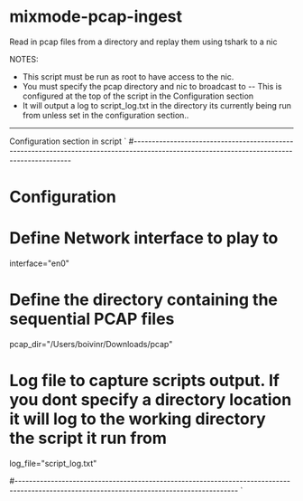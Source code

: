 # mixmode-pcap-ingest
Read in pcap files from a directory and replay them using tshark to a nic

NOTES: 
- This script must be run as root to have access to the nic. 
- You must specify the pcap directory and nic to broadcast to
-- This is configured at the top of the script in the Configuration section
- It will output a log to script_log.txt in the directory its currently being run from unless set in the configuration section..
---
Configuration section in script
`
#-------------------------------------------------------------------------------------------------------------------------------------------
# Configuration

# Define Network interface to play to
interface="en0"

# Define the directory containing the sequential PCAP files
pcap_dir="/Users/boivinr/Downloads/pcap"

# Log file to capture scripts output. If you dont specify a directory location it will log to the working directory the script it run from
log_file="script_log.txt"

#-------------------------------------------------------------------------------------------------------------------------------------------
`
